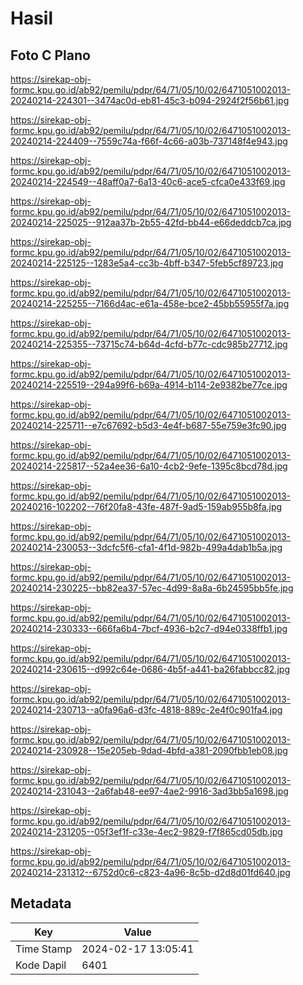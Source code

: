 # Hasil

## Foto C Plano

https://sirekap-obj-formc.kpu.go.id/ab92/pemilu/pdpr/64/71/05/10/02/6471051002013-20240214-224301--3474ac0d-eb81-45c3-b094-2924f2f56b61.jpg

https://sirekap-obj-formc.kpu.go.id/ab92/pemilu/pdpr/64/71/05/10/02/6471051002013-20240214-224409--7559c74a-f66f-4c66-a03b-737148f4e943.jpg

https://sirekap-obj-formc.kpu.go.id/ab92/pemilu/pdpr/64/71/05/10/02/6471051002013-20240214-224549--48aff0a7-6a13-40c6-ace5-cfca0e433f69.jpg

https://sirekap-obj-formc.kpu.go.id/ab92/pemilu/pdpr/64/71/05/10/02/6471051002013-20240214-225025--912aa37b-2b55-42fd-bb44-e66deddcb7ca.jpg

https://sirekap-obj-formc.kpu.go.id/ab92/pemilu/pdpr/64/71/05/10/02/6471051002013-20240214-225125--1283e5a4-cc3b-4bff-b347-5feb5cf89723.jpg

https://sirekap-obj-formc.kpu.go.id/ab92/pemilu/pdpr/64/71/05/10/02/6471051002013-20240214-225255--7166d4ac-e61a-458e-bce2-45bb55955f7a.jpg

https://sirekap-obj-formc.kpu.go.id/ab92/pemilu/pdpr/64/71/05/10/02/6471051002013-20240214-225355--73715c74-b64d-4cfd-b77c-cdc985b27712.jpg

https://sirekap-obj-formc.kpu.go.id/ab92/pemilu/pdpr/64/71/05/10/02/6471051002013-20240214-225519--294a99f6-b69a-4914-b114-2e9382be77ce.jpg

https://sirekap-obj-formc.kpu.go.id/ab92/pemilu/pdpr/64/71/05/10/02/6471051002013-20240214-225711--e7c67692-b5d3-4e4f-b687-55e759e3fc90.jpg

https://sirekap-obj-formc.kpu.go.id/ab92/pemilu/pdpr/64/71/05/10/02/6471051002013-20240214-225817--52a4ee36-6a10-4cb2-9efe-1395c8bcd78d.jpg

https://sirekap-obj-formc.kpu.go.id/ab92/pemilu/pdpr/64/71/05/10/02/6471051002013-20240216-102202--76f20fa8-43fe-487f-9ad5-159ab955b8fa.jpg

https://sirekap-obj-formc.kpu.go.id/ab92/pemilu/pdpr/64/71/05/10/02/6471051002013-20240214-230053--3dcfc5f6-cfa1-4f1d-982b-499a4dab1b5a.jpg

https://sirekap-obj-formc.kpu.go.id/ab92/pemilu/pdpr/64/71/05/10/02/6471051002013-20240214-230225--bb82ea37-57ec-4d99-8a8a-6b24595bb5fe.jpg

https://sirekap-obj-formc.kpu.go.id/ab92/pemilu/pdpr/64/71/05/10/02/6471051002013-20240214-230333--666fa6b4-7bcf-4936-b2c7-d94e0338ffb1.jpg

https://sirekap-obj-formc.kpu.go.id/ab92/pemilu/pdpr/64/71/05/10/02/6471051002013-20240214-230615--d992c64e-0686-4b5f-a441-ba26fabbcc82.jpg

https://sirekap-obj-formc.kpu.go.id/ab92/pemilu/pdpr/64/71/05/10/02/6471051002013-20240214-230713--a0fa96a6-d3fc-4818-889c-2e4f0c901fa4.jpg

https://sirekap-obj-formc.kpu.go.id/ab92/pemilu/pdpr/64/71/05/10/02/6471051002013-20240214-230928--15e205eb-9dad-4bfd-a381-2090fbb1eb08.jpg

https://sirekap-obj-formc.kpu.go.id/ab92/pemilu/pdpr/64/71/05/10/02/6471051002013-20240214-231043--2a6fab48-ee97-4ae2-9916-3ad3bb5a1698.jpg

https://sirekap-obj-formc.kpu.go.id/ab92/pemilu/pdpr/64/71/05/10/02/6471051002013-20240214-231205--05f3ef1f-c33e-4ec2-9829-f7f865cd05db.jpg

https://sirekap-obj-formc.kpu.go.id/ab92/pemilu/pdpr/64/71/05/10/02/6471051002013-20240214-231312--6752d0c6-c823-4a96-8c5b-d2d8d01fd640.jpg


## Metadata

| Key        | Value               |
| ---------- | ------------------- |
| Time Stamp | 2024-02-17 13:05:41 |
| Kode Dapil | 6401                |



